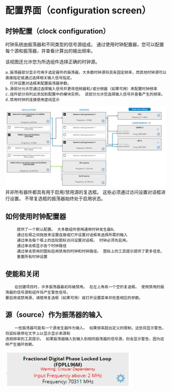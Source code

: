 # 配置界面（configuration screen）
## 时钟配置（clock configuration）
时钟系统由振荡器和不同类型的信号源组成。 通过使用时钟配置器，您可以配置每个源和振荡器，并查看计算出的输出频率。

该视图还允许您为所选组件选择正确的时钟源。
```
a.振荡器部分显示可用于选定器件的振荡器，大多数时钟源将具有固定频率，而其他时钟源可以直接指定或通过选择相关输入信号指定。
  打开设置对话框来配置振荡器参数。
b.源部分允许您通过选择输入信号并更改倍频器和/或分频器（如果可用）来配置时钟频率
c.组件部分将列出添加到配置中的模块实例， 该部分允许您选择输入信号并查看产生的频率。
d.禁用时钟的连接使用虚线显示
```
![image](https://github.com/yuchengstudio/START/blob/master/self_study/picture/clock%20configuration_001.jpg)
并非所有器件都具有用于启用/禁用源的复选框。 这些必须通过访问设置对话框进行设置。 不带复选框的振荡器始终处于启用状态。

## 如何使用时钟配置器
```
     提供了一个默认配置。 大多数组件使用通用时钟发生器0。
     通过在框之间拖放来设置连接或打开设置对话框来选择所需的输入
     通过单击每个框上的齿轮图标访问设置对话框。 时钟必须先启用。
     通过单击框显示各个时钟路径
     通过单击禁用的图标启用禁用的时钟和时钟路径。 图标上的工具提示提供了更多信息。
     重置所有时钟设置
 ```
 
 ## 使能和关闭
 ```
     在创建项目时，许多振荡器最初将被禁用。 在左上角有一个空的复选框。 使用禁用的振荡器的信号源和组件将产生警告信号。 
 要启用或禁用源，请使用复选框（如果可用）或打开设置菜单并检查相应的参数。
 ```

 ## 源（source）作为振荡器的输入
 ```
     一些振荡器可能有一个源发生器作为输入。 如果频率超出定义的限制，这些将显示警告。 将鼠标悬停在文字上以显示显示来源和
 违规频率的工具提示。 如果振荡器输入到输入到相同振荡器的信号源，则会显示警告，因为这样产生循环依赖。
 ```
![image](https://github.com/yuchengstudio/START/blob/master/self_study/picture/clock%20configuration_002.jpg)
  
